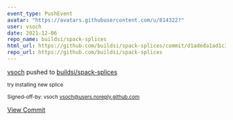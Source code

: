 ```yaml
---
event_type: PushEvent
avatar: "https://avatars.githubusercontent.com/u/814322?"
user: vsoch
date: 2021-12-06
repo_name: buildsi/spack-splices
html_url: https://github.com/buildsi/spack-splices/commit/d1adeda1ad1c38d03b9ea9a09c61e9e6dbe8914a
repo_url: https://github.com/buildsi/spack-splices
---
```


<a href='https://github.com/vsoch' target='_blank'>vsoch</a> pushed to <a href='https://github.com/buildsi/spack-splices' target='_blank'>buildsi/spack-splices</a>

<small>try installing new splice

Signed-off-by: vsoch <vsoch@users.noreply.github.com></small>

<a href='https://github.com/buildsi/spack-splices/commit/d1adeda1ad1c38d03b9ea9a09c61e9e6dbe8914a' target='_blank'>View Commit</a>